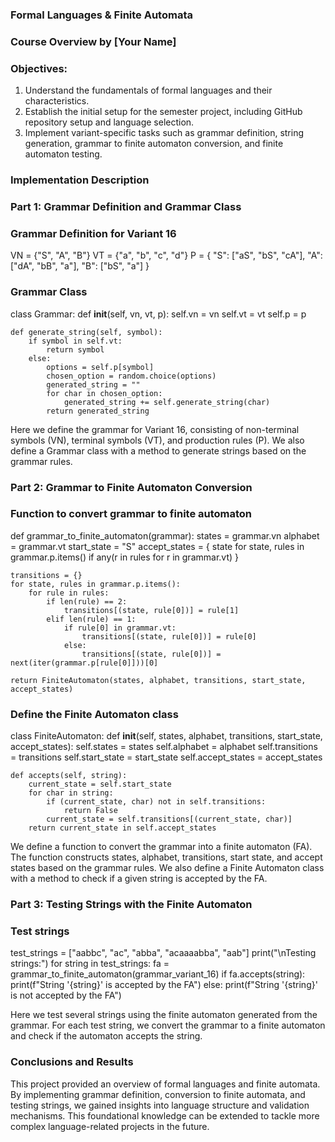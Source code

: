 ### Formal Languages & Finite Automata

### Course Overview by [Your Name]

### Objectives:

1. Understand the fundamentals of formal languages and their characteristics.
2. Establish the initial setup for the semester project, including GitHub repository setup and language selection.
3. Implement variant-specific tasks such as grammar definition, string generation, grammar to finite automaton conversion, and finite automaton testing.

### Implementation Description

### Part 1: Grammar Definition and Grammar Class

### Grammar Definition for Variant 16
VN = {"S", "A", "B"}
VT = {"a", "b", "c", "d"}
P = {
    "S": ["aS", "bS", "cA"],
    "A": ["dA", "bB", "a"],
    "B": ["bS", "a"]
}

### Grammar Class
class Grammar:
    def __init__(self, vn, vt, p):
        self.vn = vn
        self.vt = vt
        self.p = p

    def generate_string(self, symbol):
        if symbol in self.vt:
            return symbol
        else:
            options = self.p[symbol]
            chosen_option = random.choice(options)
            generated_string = ""
            for char in chosen_option:
                generated_string += self.generate_string(char)
            return generated_string

 
 Here we define the grammar for Variant 16, consisting of non-terminal symbols (VN), terminal symbols (VT), and production rules (P). 
 We also define a Grammar class with a method to generate strings based on the grammar rules.

### Part 2: Grammar to Finite Automaton Conversion

### Function to convert grammar to finite automaton
def grammar_to_finite_automaton(grammar):
    states = grammar.vn
    alphabet = grammar.vt
    start_state = "S"
    accept_states = {
        state for state, rules in grammar.p.items() if any(r in rules for r in grammar.vt)
    }

    transitions = {}
    for state, rules in grammar.p.items():
        for rule in rules:
            if len(rule) == 2:
                transitions[(state, rule[0])] = rule[1]
            elif len(rule) == 1:
                if rule[0] in grammar.vt:
                    transitions[(state, rule[0])] = rule[0]
                else:
                    transitions[(state, rule[0])] = next(iter(grammar.p[rule[0]]))[0]

    return FiniteAutomaton(states, alphabet, transitions, start_state, accept_states)

### Define the Finite Automaton class
class FiniteAutomaton:
    def __init__(self, states, alphabet, transitions, start_state, accept_states):
        self.states = states
        self.alphabet = alphabet
        self.transitions = transitions
        self.start_state = start_state
        self.accept_states = accept_states

    def accepts(self, string):
        current_state = self.start_state
        for char in string:
            if (current_state, char) not in self.transitions:
                return False
            current_state = self.transitions[(current_state, char)]
        return current_state in self.accept_states


 We define a function to convert the grammar into a finite automaton (FA). 
 The function constructs states, alphabet, transitions, start state, and accept states based on the grammar rules.
 We also define a Finite Automaton class with a method to check if a given string is accepted by the FA.

### Part 3: Testing Strings with the Finite Automaton

### Test strings
test_strings = ["aabbc", "ac", "abba", "acaaaabba", "aab"]
print("\nTesting strings:")
for string in test_strings:
    fa = grammar_to_finite_automaton(grammar_variant_16)
    if fa.accepts(string):
        print(f"String '{string}' is accepted by the FA")
    else:
        print(f"String '{string}' is not accepted by the FA")

Here we test several strings using the finite automaton generated from the grammar.
For each test string, we convert the grammar to a finite automaton and check if the automaton accepts the string.

### Conclusions and Results

This project provided an overview of formal languages and finite automata. By implementing grammar definition, conversion to finite automata, and testing strings, we gained insights into language structure and validation mechanisms. This foundational knowledge can be extended to tackle more complex language-related projects in the future.
